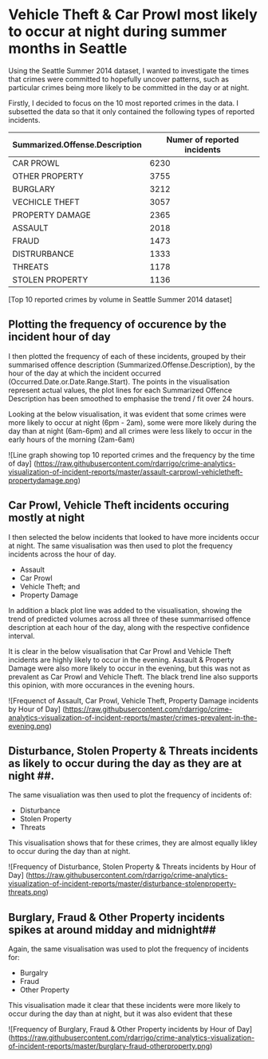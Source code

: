 # Vehicle Theft & Car Prowl most likely to occur at night during summer months in Seattle

Using the Seattle Summer 2014 dataset, I wanted to investigate the times that crimes were committed to hopefully uncover patterns, such as particular crimes being more likely to be committed in the day or at night.

Firstly, I decided to focus on the 10 most reported crimes in the data. I subsetted the data so that it only contained the following types of reported incidents.

| Summarized.Offense.Description | Numer of reported incidents |
--------------------|------|
| CAR PROWL         | 6230 |
| OTHER PROPERTY    | 3755 |
| BURGLARY          | 3212 |
| VECHICLE THEFT    | 3057 |
| PROPERTY DAMAGE   | 2365 |
| ASSAULT           | 2018 |
| FRAUD             | 1473 |
| DISTRURBANCE      | 1333 |
| THREATS           | 1178 |
| STOLEN PROPERTY   | 1136 |
[Top 10 reported crimes by volume in Seattle Summer 2014 dataset]

## Plotting the frequency of occurence by the incident hour of day ##

I then plotted the frequency of each of these incidents, grouped by their summarised offence description (Summarized.Offense.Description), by the hour of the day at which the incident occurred (Occurred.Date.or.Date.Range.Start). The points in the visualisation represent actual values, the plot lines for each Summarized Offence Description has been smoothed to emphasise the trend / fit over 24 hours.

Looking at the below visualisation, it was evident that some crimes were more likely to occur at night (6pm - 2am), some were more likely during the day than at night (6am-6pm) and all crimes were less likely to occur in the early hours of the morning (2am-6am)

![Line graph showing top 10 reported crimes and the frequency by the time of day]
(https://raw.githubusercontent.com/rdarrigo/crime-analytics-visualization-of-incident-reports/master/assault-carprowl-vehicletheft-propertydamage.png)

## Car Prowl, Vehicle Theft incidents occuring mostly at night ##

I then selected the below incidents that looked to have more incidents occur at night. The same visualisation was then used to plot the frequency incidents across the hour of day.

* Assault
* Car Prowl
* Vehicle Theft; and
* Property Damage

In addition a black plot line was added to the visualisation, showing the trend of predicted volumes across all three of these summarrised offence description at each hour of the day, along with the respective confidence interval.

It is clear in the below visualisation that Car Prowl and Vehicle Theft incidents are highly likely to occur in the evening. Assault & Property Damage were also more likely to occur in the evening, but this was not as prevalent as Car Prowl and Vehicle Theft. The black trend line also supports this opinion, with more occurances in the evening hours.

![Frequenct of Assault, Car Prowl, Vehicle Theft, Property Damage incidents by Hour of Day]
(https://raw.githubusercontent.com/rdarrigo/crime-analytics-visualization-of-incident-reports/master/crimes-prevalent-in-the-evening.png)

## Disturbance, Stolen Property & Threats incidents as likely to occur during the day as they are at night ##.

The same visualiation was then used to plot the frequency of incidents of: 

* Disturbance
* Stolen Property
* Threats

This visualisation shows that for these crimes, they are almost equally likley to occur during the day than at night.

![Frequency of Disturbance, Stolen Property & Threats incidents by Hour of Day]
(https://raw.githubusercontent.com/rdarrigo/crime-analytics-visualization-of-incident-reports/master/disturbance-stolenproperty-threats.png)


## Burglary, Fraud & Other Property incidents spikes at around midday and midnight##

Again, the same visualisation was used to plot the frequency of incidents for:

* Burgalry
* Fraud
* Other Property

This visualisation made it clear that these incidents were more likely to occur during the day than at night, but it was also evident that these  

![Frequency of Burglary, Fraud & Other Property incidents by Hour of Day]
(https://raw.githubusercontent.com/rdarrigo/crime-analytics-visualization-of-incident-reports/master/burglary-fraud-otherproperty.png)
